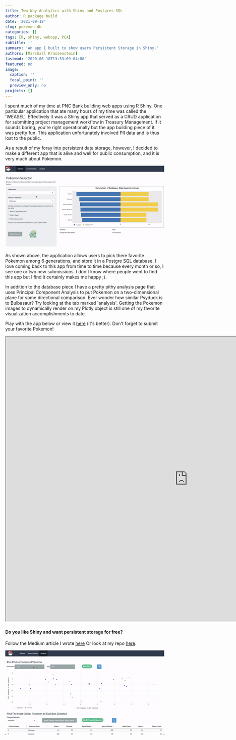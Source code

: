 ```yaml
---
title: Two Way Analytics with Shiny and Postgres SQL
author: R package build
date: '2021-09-18'
slug: pokemon-db
categories: []
tags: [R, shiny, webapp, PCA]
subtitle: ''
summary: 'An app I built to show users Persistent Storage in Shiny.'
authors: [Marshall Krassenstein]
lastmod: '2020-06-18T13:33:09-04:00'
featured: no
image:
  caption: ''
  focal_point: ''
  preview_only: no
projects: []
---
```



I spent much of my time at PNC Bank building web apps using R Shiny. One particular application that ate many hours of my time was called the 'WEASEL'. Effectively it was a Shiny app that served as a CRUD application for submitting project management workflow in Treasury Management. If it sounds boring, you're right operationally but the app building piece of it was pretty fun. This application unfortunately involved PII data and is thus lost to the public. 

As a result of my foray into persistent data storage, however, I decided to make a different app that is alive and well for public consumption, and it is very much about Pokemon. 

![Persistent Storage](poke_shiny1.gif)

As shown above, the application allows users to pick there favorite Pokemon among 6 generations, and store it in a Postgre SQL database. I love coming back to this app from time to time because every month or so, I see one or two new submissions. I don't know where people went to find this app but I find it certainly makes me happy ;). 

In addition to the database piece I have a pretty pithy analysis page that uses Principal Component Analysis to put Pokemon on a two-dimensional plane for some directional comparison. Ever wonder how similar Psyduck is to Bulbasaur? Try looking at the tab marked 'analysis'. Getting the Pokemon images to dynamically render on my Plotly object is still one of my favorite visualization accomplishments to date.

Play with the app below or view it [here](https://thawing-peak-12115.herokuapp.com/) (it's better). Don't forget to submit your favorite Pokemon!

<iframe src="https://thawing-peak-12115.herokuapp.com/" width="1152" height="900px"></iframe>


#### Do you like Shiny and want persistent storage for free?

Follow the Medium article I wrote [here](https://medium.com/swlh/two-way-analytics-with-r-shiny-and-pokemon-e9eae225fd46)
Or look at my repo [here](https://github.com/mpkrass7/shiny_pokemon).

![PCA](poke_shiny2.gif)



